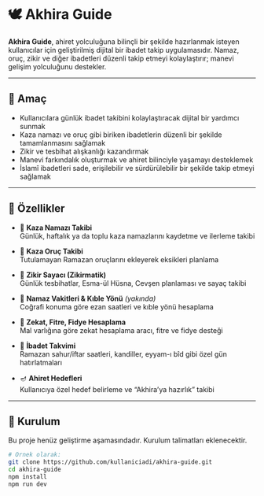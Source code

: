 # 🕊️ Akhira Guide

**Akhira Guide**, ahiret yolculuğuna bilinçli bir şekilde hazırlanmak isteyen kullanıcılar için geliştirilmiş dijital bir ibadet takip uygulamasıdır. Namaz, oruç, zikir ve diğer ibadetleri düzenli takip etmeyi kolaylaştırır; manevi gelişim yolculuğunu destekler.

---

## 🎯 Amaç

- Kullanıcılara günlük ibadet takibini kolaylaştıracak dijital bir yardımcı sunmak  
- Kaza namazı ve oruç gibi biriken ibadetlerin düzenli bir şekilde tamamlanmasını sağlamak  
- Zikir ve tesbihat alışkanlığı kazandırmak  
- Manevi farkındalık oluşturmak ve ahiret bilinciyle yaşamayı desteklemek  
- İslamî ibadetleri sade, erişilebilir ve sürdürülebilir bir şekilde takip etmeyi sağlamak

---

## 📱 Özellikler

- 🕌 **Kaza Namazı Takibi**  
  Günlük, haftalık ya da toplu kaza namazlarını kaydetme ve ilerleme takibi

- 🌙 **Kaza Oruç Takibi**  
  Tutulamayan Ramazan oruçlarını ekleyerek eksikleri planlama

- 📿 **Zikir Sayacı (Zikirmatik)**  
  Günlük tesbihatlar, Esma-ül Hüsna, Cevşen planlaması ve sayaç takibi

- 🧭 **Namaz Vakitleri & Kıble Yönü** *(yakında)*  
  Coğrafi konuma göre ezan saatleri ve kıble yönü hesaplama

- 🧮 **Zekat, Fitre, Fidye Hesaplama**  
  Mal varlığına göre zekat hesaplama aracı, fitre ve fidye desteği

- 📅 **İbadet Takvimi**  
  Ramazan sahur/iftar saatleri, kandiller, eyyam-ı bîd gibi özel gün hatırlatmaları

- 🪔 **Ahiret Hedefleri**  
  Kullanıcıya özel hedef belirleme ve “Akhira’ya hazırlık” takibi

---

## 🚀 Kurulum

Bu proje henüz geliştirme aşamasındadır. Kurulum talimatları eklenecektir.

```bash
# Örnek olarak:
git clone https://github.com/kullaniciadi/akhira-guide.git
cd akhira-guide
npm install
npm run dev
